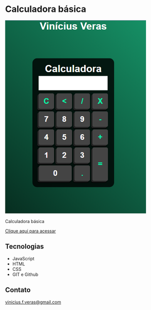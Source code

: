 # Calculadora básica

![preview](./.github/preview.png)

Calculadora básica

[Clique aqui para acessar](https://affvini.github.io/Calculadora)

## Tecnologias

- JavaScript
- HTML
- CSS
- GIT e Github

## Contato

vinicius.f.veras@gmail.com